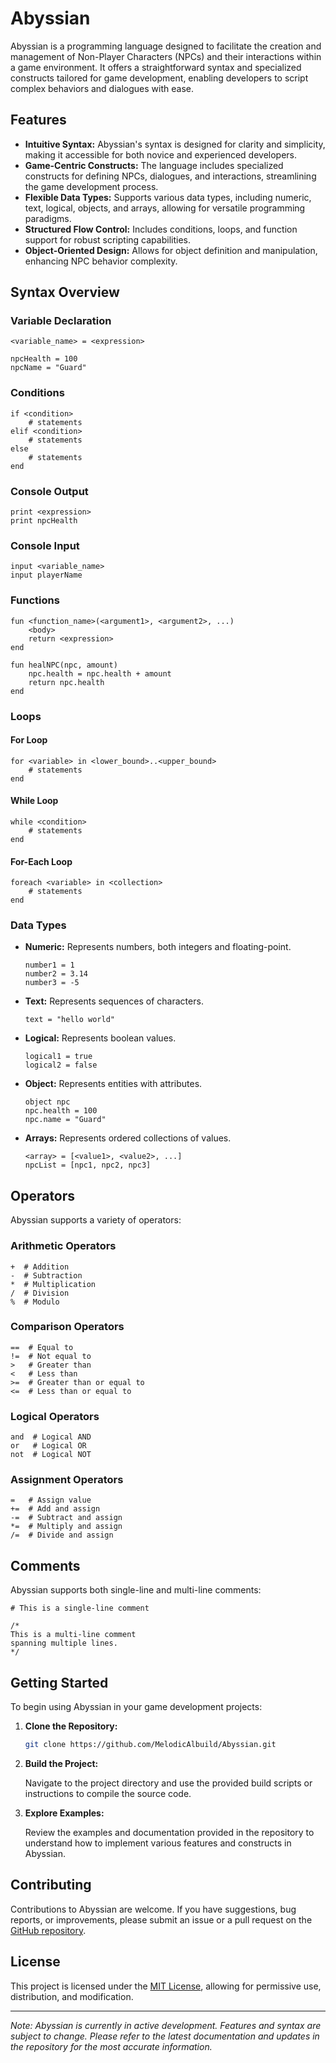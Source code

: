 # Abyssian

Abyssian is a programming language designed to facilitate the creation and management of Non-Player Characters (NPCs) and their interactions within a game environment. It offers a straightforward syntax and specialized constructs tailored for game development, enabling developers to script complex behaviors and dialogues with ease.

## Features

- **Intuitive Syntax:** Abyssian's syntax is designed for clarity and simplicity, making it accessible for both novice and experienced developers.
- **Game-Centric Constructs:** The language includes specialized constructs for defining NPCs, dialogues, and interactions, streamlining the game development process.
- **Flexible Data Types:** Supports various data types, including numeric, text, logical, objects, and arrays, allowing for versatile programming paradigms.
- **Structured Flow Control:** Includes conditions, loops, and function support for robust scripting capabilities.
- **Object-Oriented Design:** Allows for object definition and manipulation, enhancing NPC behavior complexity.

## Syntax Overview

### Variable Declaration

```abyssian
<variable_name> = <expression>

npcHealth = 100
npcName = "Guard"
```

### Conditions

```abyssian
if <condition>
    # statements
elif <condition>
    # statements
else
    # statements
end
```

### Console Output

```abyssian
print <expression>
print npcHealth
```

### Console Input

```abyssian
input <variable_name>
input playerName
```

### Functions

```abyssian
fun <function_name>(<argument1>, <argument2>, ...)
    <body>
    return <expression>
end

fun healNPC(npc, amount)
    npc.health = npc.health + amount
    return npc.health
end
```

### Loops

#### For Loop

```abyssian
for <variable> in <lower_bound>..<upper_bound>
    # statements
end
```

#### While Loop

```abyssian
while <condition>
    # statements
end
```

#### For-Each Loop

```abyssian
foreach <variable> in <collection>
    # statements
end
```

### Data Types

- **Numeric:** Represents numbers, both integers and floating-point.

  ```abyssian
  number1 = 1
  number2 = 3.14
  number3 = -5
  ```

- **Text:** Represents sequences of characters.

  ```abyssian
  text = "hello world"
  ```

- **Logical:** Represents boolean values.

  ```abyssian
  logical1 = true
  logical2 = false
  ```

- **Object:** Represents entities with attributes.

  ```abyssian
  object npc
  npc.health = 100
  npc.name = "Guard"
  ```

- **Arrays:** Represents ordered collections of values.

  ```abyssian
  <array> = [<value1>, <value2>, ...]
  npcList = [npc1, npc2, npc3]
  ```

## Operators

Abyssian supports a variety of operators:

### Arithmetic Operators

```abyssian
+  # Addition
-  # Subtraction
*  # Multiplication
/  # Division
%  # Modulo
```

### Comparison Operators

```abyssian
==  # Equal to
!=  # Not equal to
>   # Greater than
<   # Less than
>=  # Greater than or equal to
<=  # Less than or equal to
```

### Logical Operators

```abyssian
and  # Logical AND
or   # Logical OR
not  # Logical NOT
```

### Assignment Operators

```abyssian
=   # Assign value
+=  # Add and assign
-=  # Subtract and assign
*=  # Multiply and assign
/=  # Divide and assign
```

## Comments

Abyssian supports both single-line and multi-line comments:

```abyssian
# This is a single-line comment

/*
This is a multi-line comment
spanning multiple lines.
*/
```

## Getting Started

To begin using Abyssian in your game development projects:

1. **Clone the Repository:**

   ```bash
   git clone https://github.com/MelodicAlbuild/Abyssian.git
   ```

2. **Build the Project:**

   Navigate to the project directory and use the provided build scripts or instructions to compile the source code.

3. **Explore Examples:**

   Review the examples and documentation provided in the repository to understand how to implement various features and constructs in Abyssian.

## Contributing

Contributions to Abyssian are welcome. If you have suggestions, bug reports, or improvements, please submit an issue or a pull request on the [GitHub repository](https://github.com/MelodicAlbuild/Abyssian).

## License

This project is licensed under the [MIT License](LICENSE), allowing for permissive use, distribution, and modification.

---

*Note: Abyssian is currently in active development. Features and syntax are subject to change. Please refer to the latest documentation and updates in the repository for the most accurate information.*
